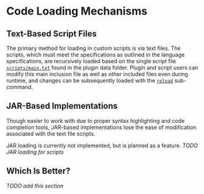 # Code Loading Mechanisms
## Text-Based Script Files
The primary method for loading in custom scripts is via text files. The scripts, which must meet the specifications as outlined in the language specifications, are recursively loaded based on the single script file [```scripts/main.txt```](src/main/resources/scripts/main.txt) found in the plugin data folder. Plugin and script users can modify this main inclusion file as well as other included files even during runtime, and changes can be subsequently loaded with the [```reload```](#usl-reload) sub-command.

## JAR-Based Implementations
Though easier to work with due to proper syntax highlighting and code completion tools, JAR-based implementations lose the ease of modification associated with the text file scripts.

JAR loading is currently not implemented, but is planned as a feature. *TODO JAR loading for scripts*

## Which Is Better?
*TODO add this section*
